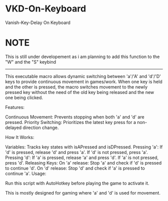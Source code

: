 # VKD-On-Keyboard
Vanish-Key-Delay On Keyboard

# NOTE
This is still under developement as i am planning to add this function to the "W" and the "S" keybind

------------------------------------------

This executable macro allows dynamic switching between 'a'/'A' and 'd'/'D' keys to provide continuous movement in games/work. When one key is held and the other is pressed, the macro switches movement to the newly pressed key without the need of the old key being released and the new one being clicked.

Features:

Continuous Movement: Prevents stopping when both 'a' and 'd' are pressed.
Priority Switching: Prioritizes the latest key press for a non-delayed direction change.

How It Works:

Variables: Tracks key states with isAPressed and isDPressed.
Pressing 'a':
If 'd' is pressed, release 'd' and press 'a'.
If 'd' is not pressed, press 'a'.
Pressing 'd':
If 'a' is pressed, release 'a' and press 'd'.
If 'a' is not pressed, press 'd'.
Releasing Keys:
On 'a' release: Stop 'a' and check if 'd' is pressed to continue 'd'.
On 'd' release: Stop 'd' and check if 'a' is pressed to continue 'a'.
Usage:

Run this script with AutoHotkey before playing the game to activate it.

This is mostly designed for gaming where 'a' and 'd' is used for movement.
